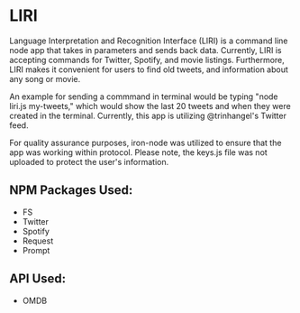 # LIRI

Language Interpretation and Recognition Interface (LIRI) is a command line node app that takes in parameters and sends back data. Currently, LIRI is accepting commands for Twitter, Spotify, and movie listings.  Furthermore, LIRI makes it convenient for users to find old tweets, and information about any song or movie.

An example for sending a commmand in terminal would be typing "node liri.js my-tweets," which would show the last 20 tweets and when they were created in the terminal. Currently, this app is utilizing @trinhangel's  Twitter feed.

For quality assurance purposes, iron-node was utilized to ensure that the app was working within protocol. Please note, the keys.js file was not uploaded to protect the user's information.


## NPM Packages Used:

- FS
- Twitter
- Spotify
- Request
- Prompt


## API Used:

- OMDB



